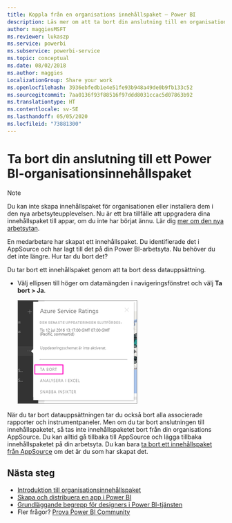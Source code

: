 ```yaml
---
title: Koppla från en organisations innehållspaket – Power BI
description: Läs mer om att ta bort din anslutning till en organisations innehållspaket genom att ta bort dess datauppsättning i Power BI.
author: maggiesMSFT
ms.reviewer: lukaszp
ms.service: powerbi
ms.subservice: powerbi-service
ms.topic: conceptual
ms.date: 08/02/2018
ms.author: maggies
LocalizationGroup: Share your work
ms.openlocfilehash: 3936ebfedb1e4e51fe93b948a49de0b9fb133c52
ms.sourcegitcommit: 7aa0136f93f88516f97ddd8031ccac5d07863b92
ms.translationtype: HT
ms.contentlocale: sv-SE
ms.lasthandoff: 05/05/2020
ms.locfileid: "73881300"
---
```

# <a name="remove-your-connection-to-a-power-bi-organizational-content-pack"></a>Ta bort din anslutning till ett Power BI-organisationsinnehållspaket

> [!NOTE]
> Du kan inte skapa innehållspaket för organisationen eller installera dem i den nya arbetsyteupplevelsen. Nu är ett bra tillfälle att uppgradera dina innehållspaket till appar, om du inte har börjat ännu. Lär dig [mer om den nya arbetsytan](service-create-the-new-workspaces.md).
> 

En medarbetare har skapat ett innehållspaket. Du identifierade det i AppSource och har lagt till det på din Power BI-arbetsyta. Nu behöver du det inte längre.  Hur tar du bort det?

Du tar bort ett innehållspaket genom att ta bort dess datauppsättning.  

* Välj ellipsen till höger om datamängden i navigeringsfönstret och välj **Ta bort \> Ja**.  
  
  ![Ta bort innehållspaket](media/service-organizational-content-pack-disconnect/power-bi-remove-organizational-content-pack-dataset.png)

När du tar bort datauppsättningen tar du också bort alla associerade rapporter och instrumentpaneler. Men om du tar bort anslutningen till innehållspaketet, så tas inte innehållspaketet bort från din organisations AppSource.  Du kan alltid gå tillbaka till AppSource och lägga tillbaka innehållspaketet på din arbetsyta. Du kan bara [ta bort ett innehållspaket från AppSource](service-organizational-content-pack-manage-update-delete.md) om det är du som har skapat det.

## <a name="next-steps"></a>Nästa steg
* [Introduktion till organisationsinnehållspaket](service-organizational-content-pack-introduction.md) 
* [Skapa och distribuera en app i Power BI](service-create-distribute-apps.md) 
* [Grundläggande begrepp för designers i Power BI-tjänsten](service-basic-concepts.md)  
* Fler frågor? [Prova Power BI Community](https://community.powerbi.com/)

